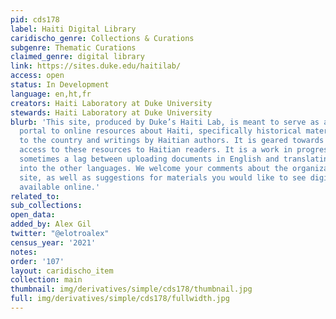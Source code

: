 ```yaml
---
pid: cds178
label: Haiti Digital Library
caridischo_genre: Collections & Curations
subgenre: Thematic Curations
claimed_genre: digital library
link: https://sites.duke.edu/haitilab/
access: open
status: In Development
language: en,ht,fr
creators: Haiti Laboratory at Duke University
stewards: Haiti Laboratory at Duke University
blurb: 'This site, produced by Duke’s Haiti Lab, is meant to serve as a guide and
  portal to online resources about Haiti, specifically historical materials relating
  to the country and writings by Haitian authors. It is geared towards providing maximum
  access to these resources to Haitian readers. It is a work in progress: there is
  sometimes a lag between uploading documents in English and translating the material
  into the other languages. We welcome your comments about the organization of the
  site, as well as suggestions for materials you would like to see digitized and made
  available online.'
related_to:
sub_collections:
open_data:
added_by: Alex Gil
twitter: "@elotroalex"
census_year: '2021'
notes:
order: '107'
layout: caridischo_item
collection: main
thumbnail: img/derivatives/simple/cds178/thumbnail.jpg
full: img/derivatives/simple/cds178/fullwidth.jpg
---
```

